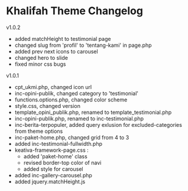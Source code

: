 
# Khalifah Theme Changelog

v1.0.2

- added matchHeight to testimonial page
- changed slug from 'profil' to 'tentang-kami' in page.php
- added prev next icons to carousel
- changed hero to slide
- fixed minor css bugs

v1.0.1

- cpt_ukmi.php, changed icon url
- inc-opini-publik, changed category to 'testimonial'
- functions.options.php, changed color scheme
- style.css, changed version
- template_opini_publik.php, renamed to template_testimonial.php
- inc-opini-publik.php, renamed to inc-testimonial.php
- inc-berita-terpopuler, added query exlusion for excluded-categories from theme options
- inc-paket-home.php, changed grid from 4 to 3
- added inc-testimonial-fullwidth.php
- keativa-framework-page.css :
	- added 'paket-home' class
	- revised border-top color of navi
	- added style for carousel
- added inc-gallery-carousel.php
- added jquery.matchHeight.js
